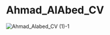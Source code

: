 # Ahmad_AlAbed_CV
![Ahmad_Alabed_CV (1)-1](https://user-images.githubusercontent.com/58667082/141482853-1c79643e-ed17-4407-842d-23ebf01f31dc.png)


